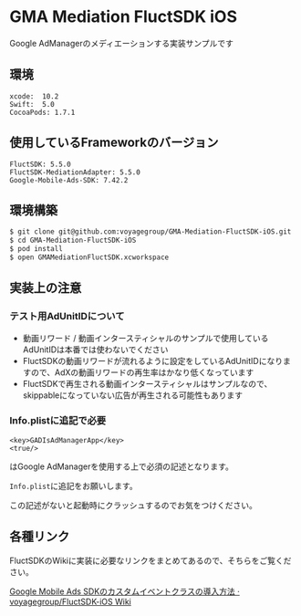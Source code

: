 # GMA Mediation FluctSDK iOS

Google AdManagerのメディエーションする実装サンプルです

## 環境

```
xcode:  10.2
Swift:  5.0
CocoaPods: 1.7.1  
```

## 使用しているFrameworkのバージョン

```
FluctSDK: 5.5.0
FluctSDK-MediationAdapter: 5.5.0
Google-Mobile-Ads-SDK: 7.42.2
```

## 環境構築

```sh
$ git clone git@github.com:voyagegroup/GMA-Mediation-FluctSDK-iOS.git
$ cd GMA-Mediation-FluctSDK-iOS
$ pod install
$ open GMAMediationFluctSDK.xcworkspace
```

## 実装上の注意

### テスト用AdUnitIDについて

- 動画リワード / 動画インタースティシャルのサンプルで使用しているAdUnitIDは本番では使わないでください
- FluctSDKの動画リワードが流れるように設定をしているAdUnitIDになりますので、AdXの動画リワードの再生率はかなり低くなっています
- FluctSDKで再生される動画インタースティシャルはサンプルなので、skippableになっていない広告が再生される可能性もあります

### Info.plistに追記で必要

```
<key>GADIsAdManagerApp</key>
<true/>
```

はGoogle AdManagerを使用する上で必須の記述となります。

`Info.plist`に追記をお願いします。

この記述がないと起動時にクラッシュするのでお気をつけください。

## 各種リンク

FluctSDKのWikiに実装に必要なリンクをまとめてあるので、そちらをご覧ください。

[Google Mobile Ads SDKのカスタムイベントクラスの導入方法 · voyagegroup/FluctSDK-iOS Wiki](https://github.com/voyagegroup/FluctSDK-iOS/wiki/Google-Mobile-Ads-SDK%E3%81%AE%E3%82%AB%E3%82%B9%E3%82%BF%E3%83%A0%E3%82%A4%E3%83%99%E3%83%B3%E3%83%88%E3%82%AF%E3%83%A9%E3%82%B9%E3%81%AE%E5%B0%8E%E5%85%A5%E6%96%B9%E6%B3%95)